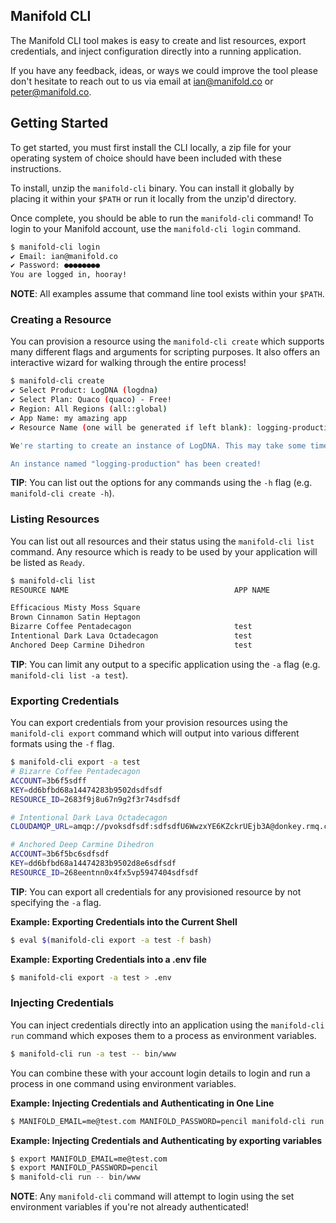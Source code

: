 ## Manifold CLI

The Manifold CLI tool makes is easy to create and list resources, export
credentials, and inject configuration directly into a running application.

If you have any feedback, ideas, or ways we could improve the tool please don't
hesitate to reach out to us via email at [ian@manifold.co](mailto:ian@manifold.co) or
[peter@manifold.co](mailto:peter@manifold.co).

## Getting Started

To get started, you must first install the CLI locally, a zip file for your
operating system of choice should have been included with these instructions.

To install, unzip the `manifold-cli` binary. You can install it globally by
placing it within your `$PATH` or run it locally from the unzip'd directory.

Once complete, you should be able to run the `manifold-cli` command! To login
to your Manifold account, use the `manifold-cli login` command.

```bash
$ manifold-cli login
✔ Email: ian@manifold.co
✔ Password: ●●●●●●●●
You are logged in, hooray!
```

**NOTE**: All examples assume that command line tool exists within your `$PATH`.

### Creating a Resource

You can provision a resource using the `manifold-cli create` which supports
many different flags and arguments for scripting purposes. It also offers an
interactive wizard for walking through the entire process!

```bash
$ manifold-cli create
✔ Select Product: LogDNA (logdna)
✔ Select Plan: Quaco (quaco) - Free!
✔ Region: All Regions (all::global)
✔ App Name: my amazing app
✔ Resource Name (one will be generated if left blank): logging-production

We're starting to create an instance of LogDNA. This may take some time, please wait!

An instance named "logging-production" has been created!
```

**TIP**: You can list out the options for any commands using the `-h` flag
(e.g. `manifold-cli create -h`).

### Listing Resources

You can list out all resources and their status using the `manifold-cli list`
command. Any resource which is ready to be used by your application will be
listed as `Ready`.

```bash
$ manifold-cli list
RESOURCE NAME                                     APP NAME              STATUS          PRODUCT                        PLAN                REGION

Efficacious Misty Moss Square                                           Ready           Bonsai Elasticsearch           Sandbox             AWS - US East 1 (N. Virginia)
Brown Cinnamon Satin Heptagon                                           Ready           LogDNA                         Quaco               All Regions
Bizarre Coffee Pentadecagon                       test                  Ready           LogDNA                         Quaco               All Regions
Intentional Dark Lava Octadecagon                 test                  Ready           CloudAMQP                      Little Lemur        AWS - US West 1 (N. California)
Anchored Deep Carmine Dihedron                    test                  Ready           LogDNA                         Quaco               All Regions
```

**TIP**: You can limit any output to a specific application using the `-a` flag
(e.g. `manifold-cli list -a test`).

### Exporting Credentials

You can export credentials from your provision resources using the
`manifold-cli export` command which will output into various different formats
using the `-f` flag.

```bash
$ manifold-cli export -a test
# Bizarre Coffee Pentadecagon
ACCOUNT=3b6f5sdff
KEY=dd6bfbd68a14474283b9502dsdfsdf
RESOURCE_ID=2683f9j8u67n9g2f3r74sdfsdf

# Intentional Dark Lava Octadecagon
CLOUDAMQP_URL=amqp://pvoksdfsdf:sdfsdfU6WwzxYE6KZckrUEjb3A@donkey.rmq.cloudamqp.com/pvoknoib

# Anchored Deep Carmine Dihedron
ACCOUNT=3b6f5bc6sdfsdf
KEY=dd6bfbd68a14474283b9502d8e6sdfsdf
RESOURCE_ID=268eentnn0x4fx5vp5947404sdfsdf
```

**TIP**: You can export all credentials for any provisioned resource by not
specifying the `-a` flag.

**Example: Exporting Credentials into the Current Shell**

```bash
$ eval $(manifold-cli export -a test -f bash)
```

**Example: Exporting Credentials into a .env file**

```bash
$ manifold-cli export -a test > .env
```

### Injecting Credentials

You can inject credentials directly into an application using the `manifold-cli
run` command which exposes them to a process as environment variables.

```bash
$ manifold-cli run -a test -- bin/www
```

You can combine these with your account login details to login and run a
process in one command using environment variables.

**Example: Injecting Credentials and Authenticating in One Line**

```bash
$ MANIFOLD_EMAIL=me@test.com MANIFOLD_PASSWORD=pencil manifold-cli run -- bin/www
```

**Example: Injecting Credentials and Authenticating by exporting variables**

```bash
$ export MANIFOLD_EMAIL=me@test.com
$ export MANIFOLD_PASSWORD=pencil
$ manifold-cli run -- bin/www
```

**NOTE**: Any `manifold-cli` command will attempt to login using the set
environment variables if you're not already authenticated!
